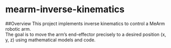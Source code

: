# mearm-inverse-kinematics

##Overview
This project implements inverse kinematics to control a MeArm robotic arm.  
The goal is to move the arm’s end-effector precisely to a desired position (x, y, z) using mathematical models and code. 
